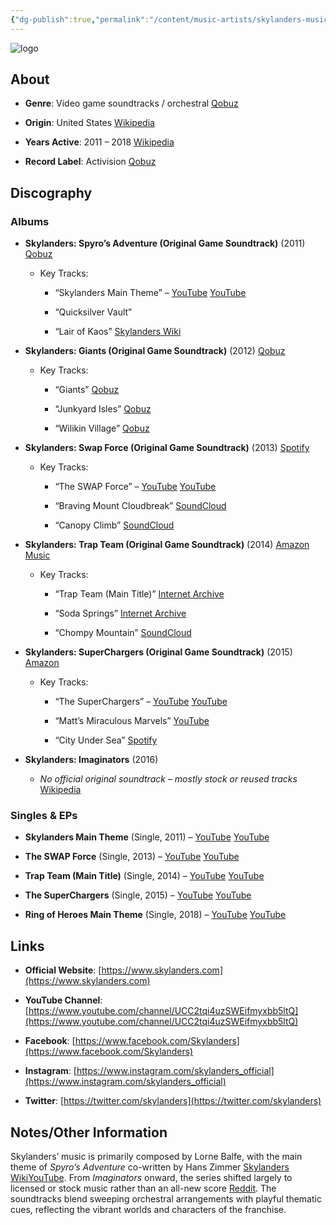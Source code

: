 ```yaml
---
{"dg-publish":true,"permalink":"/content/music-artists/skylanders-music/","tags":["#MusicArtist"],"noteIcon":"","created":"2025-08-28T23:54:14.200+02:00","updated":"2025-04-28T17:19:30.594+02:00"}
---
```



<img src="/img/MALOGO/Skylanders.png" alt="logo" class="round-img round-img-200">

## About

- **Genre**: Video game soundtracks / orchestral [Qobuz](https://www.qobuz.com/us-en/album/skylanders-spyros-adventure-original-game-soundtrack-hans-zimmer-lorne-balfe/zkvlmm9qbgipb?utm_source=chatgpt.com)
    
- **Origin**: United States [Wikipedia](https://en.wikipedia.org/wiki/Skylanders?utm_source=chatgpt.com)
    
- **Years Active**: 2011 – 2018 [Wikipedia](https://en.wikipedia.org/wiki/Skylanders?utm_source=chatgpt.com)
    
- **Record Label**: Activision [Qobuz](https://www.qobuz.com/us-en/album/skylanders-spyros-adventure-original-game-soundtrack-hans-zimmer-lorne-balfe/zkvlmm9qbgipb?utm_source=chatgpt.com)
    

## Discography

### Albums

- **Skylanders: Spyro’s Adventure (Original Game Soundtrack)** (2011) [Qobuz](https://www.qobuz.com/us-en/album/skylanders-spyros-adventure-original-game-soundtrack-hans-zimmer-lorne-balfe/zkvlmm9qbgipb?utm_source=chatgpt.com)
    
    - Key Tracks:
        
        - “Skylanders Main Theme” – [YouTube](https://www.youtube.com/watch?v=L3iu9LEipmo) [YouTube](https://m.youtube.com/watch?v=L3iu9LEipmo&utm_source=chatgpt.com)
            
        - “Quicksilver Vault”
            
        - “Lair of Kaos” [Skylanders Wiki](https://skylanders.fandom.com/wiki/Cloudbreak_Islands?utm_source=chatgpt.com)
            
- **Skylanders: Giants (Original Game Soundtrack)** (2012) [Qobuz](https://www.qobuz.com/us-en/album/skylanders-giants-original-game-soundtrack-lorne-balfe/y10dsdy7qwv7b?utm_source=chatgpt.com)
    
    - Key Tracks:
        
        - “Giants” [Qobuz](https://www.qobuz.com/us-en/album/skylanders-giants-original-game-soundtrack-lorne-balfe/y10dsdy7qwv7b?utm_source=chatgpt.com)
            
        - “Junkyard Isles” [Qobuz](https://www.qobuz.com/us-en/album/skylanders-giants-original-game-soundtrack-lorne-balfe/y10dsdy7qwv7b?utm_source=chatgpt.com)
            
        - “Wilikin Village” [Qobuz](https://www.qobuz.com/us-en/album/skylanders-giants-original-game-soundtrack-lorne-balfe/y10dsdy7qwv7b?utm_source=chatgpt.com)
            
- **Skylanders: Swap Force (Original Game Soundtrack)** (2013) [Spotify](https://open.spotify.com/album/4wC4J7nhVsFr1WgUKVTYV2?utm_source=chatgpt.com)
    
    - Key Tracks:
        
        - “The SWAP Force” – [YouTube](https://www.youtube.com/watch?v=Mal7edxxuN0) [YouTube](https://www.youtube.com/watch?v=Mal7edxxuN0&utm_source=chatgpt.com)
            
        - “Braving Mount Cloudbreak” [SoundCloud](https://soundcloud.com/lorne-balfe-official/sets/skylanders-swap-force-original?utm_source=chatgpt.com)
            
        - “Canopy Climb” [SoundCloud](https://soundcloud.com/lorne-balfe-official/sets/skylanders-swap-force-original?utm_source=chatgpt.com)
            
- **Skylanders: Trap Team (Original Game Soundtrack)** (2014) [Amazon Music](https://music.amazon.com/albums/B08PC4PD2V?utm_source=chatgpt.com)
    
    - Key Tracks:
        
        - “Trap Team (Main Title)” [Internet Archive](https://archive.org/details/sttost?utm_source=chatgpt.com)
            
        - “Soda Springs” [Internet Archive](https://archive.org/details/sttost?utm_source=chatgpt.com)
            
        - “Chompy Mountain” [SoundCloud](https://soundcloud.com/lorne-balfe-official/sets/skylanders-trap-team-original?utm_source=chatgpt.com)
            
- **Skylanders: SuperChargers (Original Game Soundtrack)** (2015) [Amazon](https://www.amazon.com/Skylanders-SuperChargers-Original-Game-Soundtrack/dp/B08PC72J2P?utm_source=chatgpt.com)
    
    - Key Tracks:
        
        - “The SuperChargers” – [YouTube](https://www.youtube.com/watch?v=QiTN8f4M6Qs) [YouTube](https://www.youtube.com/watch?v=QiTN8f4M6Qs&utm_source=chatgpt.com)
            
        - “Matt’s Miraculous Marvels” [YouTube](https://www.youtube.com/playlist?list=OLAK5uy_mubTH5WARuxjEzhWOr1IGk6B-FKGG_wmU&utm_source=chatgpt.com)
            
        - “City Under Sea” [Spotify](https://open.spotify.com/track/3Za9vDM4poaeKUVPzPAask?utm_source=chatgpt.com)
            
- **Skylanders: Imaginators** (2016)
    
    - _No official original soundtrack – mostly stock or reused tracks_ [Wikipedia](https://en.wikipedia.org/wiki/Skylanders%3A_Imaginators?utm_source=chatgpt.com)
        

### Singles & EPs

- **Skylanders Main Theme** (Single, 2011) – [YouTube](https://www.youtube.com/watch?v=L3iu9LEipmo) [YouTube](https://m.youtube.com/watch?v=L3iu9LEipmo&utm_source=chatgpt.com)
    
- **The SWAP Force** (Single, 2013) – [YouTube](https://www.youtube.com/watch?v=Mal7edxxuN0) [YouTube](https://www.youtube.com/watch?v=Mal7edxxuN0&utm_source=chatgpt.com)
    
- **Trap Team (Main Title)** (Single, 2014) – [YouTube](https://www.youtube.com/watch?v=kUGglJh3W-I) [YouTube](https://www.youtube.com/watch?v=kUGglJh3W-I&utm_source=chatgpt.com)
    
- **The SuperChargers** (Single, 2015) – [YouTube](https://www.youtube.com/watch?v=QiTN8f4M6Qs) [YouTube](https://www.youtube.com/watch?v=QiTN8f4M6Qs&utm_source=chatgpt.com)
    
- **Ring of Heroes Main Theme** (Single, 2018) – [YouTube](https://www.youtube.com/watch?v=DfgCwN_Py1k) [YouTube](https://m.youtube.com/watch?v=DfgCwN_Py1k&utm_source=chatgpt.com)
    

## Links

- **Official Website**: [https://www.skylanders.com](https://www.skylanders.com)
    
- **YouTube Channel**: [https://www.youtube.com/channel/UCC2tqi4uzSWEifmyxbb5ltQ](https://www.youtube.com/channel/UCC2tqi4uzSWEifmyxbb5ltQ)
    
- **Facebook**: [https://www.facebook.com/Skylanders](https://www.facebook.com/Skylanders)
    
- **Instagram**: [https://www.instagram.com/skylanders_official](https://www.instagram.com/skylanders_official)
    
- **Twitter**: [https://twitter.com/skylanders](https://twitter.com/skylanders)
    

## Notes/Other Information

Skylanders’ music is primarily composed by Lorne Balfe, with the main theme of _Spyro’s Adventure_ co-written by Hans Zimmer [Skylanders Wiki](https://skylanders.fandom.com/wiki/Skylanders%3A_Spyro%27s_Adventure_%28The_Official_Orchestral_Score%29?utm_source=chatgpt.com)[YouTube](https://www.youtube.com/watch?v=0WucwmxH9wE&utm_source=chatgpt.com). From _Imaginators_ onward, the series shifted largely to licensed or stock music rather than an all-new score [Reddit](https://www.reddit.com/r/skylanders/comments/5g9oes/skylanders_imaginators_sountrack/?utm_source=chatgpt.com). The soundtracks blend sweeping orchestral arrangements with playful thematic cues, reflecting the vibrant worlds and characters of the franchise.